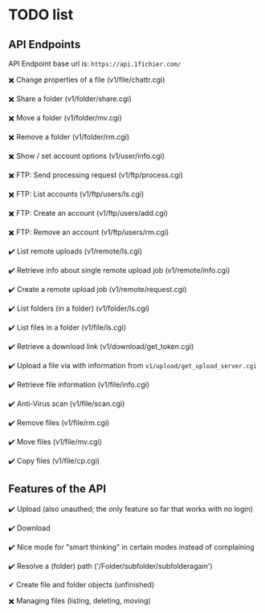 ﻿# TODO list


## API Endpoints

API Endpoint base url is: `https://api.1fichier.com/`

✖️ Change properties of a file (v1/file/chattr.cgi)

✖️ Share a folder (v1/folder/share.cgi)

✖️ Move a folder (v1/folder/mv.cgi)

✖️ Remove a folder (v1/folder/rm.cgi)

✖️ Show / set account options (v1/user/info.cgi)

✖️ FTP: Send processing request (v1/ftp/process.cgi)

✖️ FTP: List accounts (v1/ftp/users/ls.cgi)

✖️ FTP: Create an account (v1/ftp/users/add.cgi)

✖️ FTP: Remove an account (v1/ftp/users/rm.cgi)


✔️ List remote uploads (v1/remote/ls.cgi)

✔️ Retrieve info about single remote upload job (v1/remote/info.cgi)

✔️ Create a remote upload job (v1/remote/request.cgi)


✔️ List folders (in a folder) (v1/folder/ls.cgi)

✔️ List files in a folder (v1/file/ls.cgi)

✔️ Retrieve a download link (v1/download/get_token.cgi)

✔️ Upload a file via with information from `v1/upload/get_upload_server.cgi`


✔️ Retrieve file information (v1/file/info.cgi)

✔️ Anti-Virus scan (v1/file/scan.cgi)

✔️ Remove files (v1/file/rm.cgi)

✔️ Move files (v1/file/mv.cgi)

✔️ Copy files (v1/file/cp.cgi)

## Features of the API

✔️ Upload (also unauthed; the only feature so far that works with no login)

✔️ Download

✔️ Nice mode for "smart thinking" in certain modes instead of complaining

✔️ Resolve a (folder) path ('/Folder/subfolder/subfolderagain')

✔ Create file and folder objects (unfinished)

✖️ Managing files (listing, deleting, moving)

